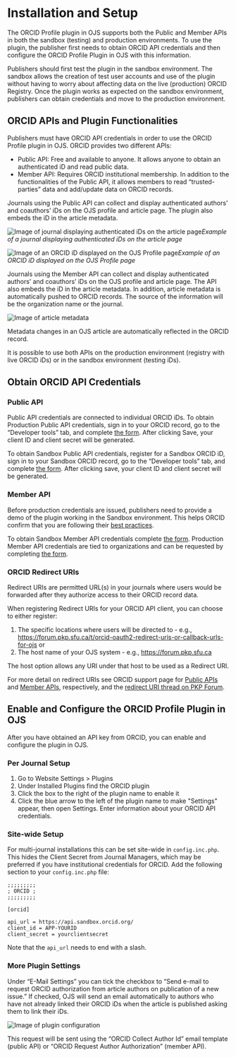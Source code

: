 # Installation and Setup

The ORCID Profile plugin in OJS supports both the Public and Member APIs in both the sandbox (testing) and production environments. To use the plugin, the publisher first needs to obtain ORCID API credentials and then configure the ORCID Profile Plugin in OJS with this information.

Publishers should first test the plugin in the sandbox environment. The sandbox allows the creation of test user accounts and use of the plugin without having to worry about affecting data on the live (production) ORCID Registry. Once the plugin works as expected on the sandbox environment, publishers can obtain credentials and move to the production environment.

## ORCID APIs and Plugin Functionalities

Publishers must have ORCID API credentials in order to use the ORCID Profile plugin in OJS. ORCID provides two different APIs:
- Public API: Free and available to anyone. It allows anyone to obtain an authenticated iD and read public data. 
- Member API: Requires ORCID institutional membership. In addition to the functionalities of the Public API, it allows members to read “trusted-parties” data and add/update data on ORCID records.

Journals using the Public API can collect and display authenticated authors’ and coauthors’ iDs on the OJS profile and article page. The plugin also embeds the iD in the article metadata.

![Image of journal displaying authenticated iDs on the article page](./assets/orcid-id-example.png)*Example of a journal displaying authenticated iDs on the article page*

![Image of an ORCID iD displayed on the OJS Profile page](./assets/user-profile-example.png)*Example of an ORCID iD displayed on the OJS Profile page*

Journals using the Member API can collect and display authenticated authors’ and coauthors’ iDs on the OJS profile and article page. The API also embeds the iD in the article metadata. In addition, article metadata is automatically pushed to ORCID records. The source of the information will be the organization name or the journal.

![Image of article metadata](./assets/orcid-article-metadata.png)

Metadata changes in an OJS article are automatically reflected in the ORCID record.

It is possible to use both APIs on the production environment (registry with live ORCID iDs) or in the sandbox environment (testing iDs).

## Obtain ORCID API Credentials

### Public API
Public API credentials are connected to individual ORCID iDs. To obtain Production Public API credentials, sign in to your ORCID record, go to the “Developer tools” tab, and complete [the form](https://support.orcid.org/hc/en-us/articles/360006897174-Register-a-public-API-client-application). After clicking Save, your client ID and client secret will be generated. 

To obtain Sandbox Public API credentials, register for a Sandbox ORCID iD, sign in to your Sandbox ORCID record, go to the “Developer tools” tab, and complete [the form](https://support.orcid.org/hc/en-us/articles/360006897174-Register-a-public-API-client-application). After clicking save, your client ID and client secret will be generated.

### Member API
Before production credentials are issued, publishers need to provide a demo of the plugin working in the Sandbox environment. This helps ORCID confirm that you are following their [best practices](https://members.orcid.org/api/member-api-credentials-check-list).

To obtain Sandbox Member API credentials complete [the form](https://orcid.org/content/register-client-application-sandbox). Production Member API credentials are tied to organizations and can be requested by completing [the form](https://orcid.org/content/register-client-application-production-trusted-party). 

### ORCID Redirect URIs
Redirect URIs are permitted URL(s) in your journals where users would be forwarded after they authorize access to their ORCID record data.

When registering Redirect URIs for your ORCID API client, you can choose to either register:
1. The specific locations where users will be directed to - e.g., https://forum.pkp.sfu.ca/t/orcid-oauth2-redirect-uris-or-callback-urls-for-ojs
or
2. The host name of your OJS system - e.g., https://forum.pkp.sfu.ca

The host option allows any URI under that host to be used as a Redirect URI. 

For more detail on redirect URIs see ORCID support page for [Public APIs](https://support.orcid.org/hc/en-us/articles/360006897174-Register-a-public-API-client-application) and [Member APIs](https://support.orcid.org/hc/en-us/articles/360006973913), respectively, and the [redirect URI thread on PKP Forum](https://forum.pkp.sfu.ca/t/orcid-oauth2-redirect-uris-or-callback-urls-for-ojs).

## Enable and Configure the ORCID Profile Plugin in OJS

After you have obtained an API key from ORCID, you can enable and configure the plugin in OJS.

### Per Journal Setup
1. Go to Website Settings > Plugins
2. Under Installed Plugins find the ORCID plugin
3. Click the box to the right of the plugin name to enable it
4. Click the blue arrow to the left of the plugin name to make "Settings" appear, then open Settings. Enter information about your ORCID API credentials.

### Site-wide Setup
For multi-journal installations this can be set site-wide in `config.inc.php`. This hides the Client Secret from Journal Managers, which may be preferred if you have institutional credentials for ORCID. Add the following section to your `config.inc.php` file:

```
;;;;;;;;;
; ORCID ;
;;;;;;;;;

[orcid]

api_url = https://api.sandbox.orcid.org/
client_id = APP-YOURID
client_secret = yourclientsecret
```

Note that the `api_url` needs to end with a slash.

### More Plugin Settings
Under “E-Mail Settings” you can tick the checkbox to “Send e-mail to request ORCID authorization from article authors on publication of a new issue.” If checked, OJS will send an email automatically to authors who have not already linked their ORCID iDs when the article is published asking them to link their iDs.

![Image of plugin configuration](./assets/configure-orcid-plugin.png)

This request will be sent using the “ORCID Collect Author Id” email template (public API) or “ORCID Request Author Authorization” (member API).
